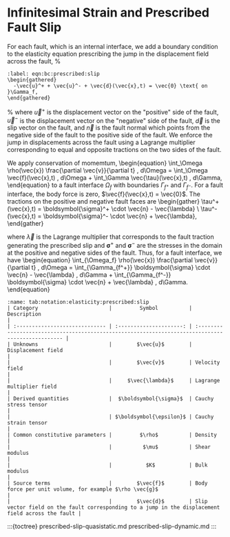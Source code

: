 # Infinitesimal Strain and Prescribed Fault Slip

For each fault, which is an internal interface, we add a boundary condition to the elasticity equation prescribing the jump in the displacement field across the fault,
%
```{math}
:label: eqn:bc:prescribed:slip
\begin{gathered}
  -\vec{u}^+ + \vec{u}^- + \vec{d}(\vec{x},t) = \vec{0} \text{ on }\Gamma_f,
\end{gathered}
```
%
where $\vec{u}^+$ is the displacement vector on the "positive" side of the fault, $\vec{u}^-$ is the displacement vector on the "negative" side of the fault, $\vec{d}$ is the slip vector on the fault, and $\vec{n}$ is the fault normal which points from the negative side of the fault to the positive side of the fault.
We enforce the jump in displacements across the fault using a Lagrange multiplier corresponding to equal and opposite tractions on the two sides of the fault.

We apply conservation of momemtum,
\begin{equation}
  \int_\Omega \rho(\vec{x}) \frac{\partial \vec{v}}{\partial t} \, d\Omega = \int_\Omega \vec{f}(\vec{x},t) \, d\Omega + \int_\Gamma \vec{\tau}(\vec{x},t) \, d\Gamma,
\end{equation}
to a fault interface $\Omega_f$ with boundaries $\Gamma_{f^+}$ and $\Gamma_{f^-}$.
For a fault interface, the body force is zero, $\vec{f}(\vec{x},t) = \vec{0}$.
The tractions on the positive and negative fault faces are
\begin{gather}
  \tau^+(\vec{x},t) = \boldsymbol{\sigma}^+ \cdot \vec{n} - \vec{\lambda} \\
  \tau^-(\vec{x},t) = \boldsymbol{\sigma}^- \cdot \vec{n} + \vec{\lambda},
\end{gather}

where $\vec{\lambda}$ is the Lagrange multiplier that corresponds to the fault traction generating the prescribed slip and $\boldsymbol{\sigma}^+$ and $\boldsymbol{\sigma}^-$ are the stresses in the domain at the positive and negative sides of the fault.
Thus, for a fault interface, we have
\begin{equation}
  \int_{\Omega_f} \rho(\vec{x}) \frac{\partial \vec{v}}{\partial t} \, d\Omega = \int_{\Gamma_{f^+}} \boldsymbol{\sigma} \cdot \vec{n} - \vec{\lambda} \, d\Gamma + \int_{\Gamma_{f^-}} \boldsymbol{\sigma} \cdot \vec{n} + \vec{\lambda} \, d\Gamma.
\end{equation}

```{table} Mathematical notation for elasticity equation with infinitesimal strain and prescribed slip on faults.
:name: tab:notation:elasticity:prescribed:slip
| Category                       |         Symbol          | Description                                                                                       |
| :----------------------------- | :---------------------: | :------------------------------------------------------------------------------------------------ |
| Unknowns                       |        $\vec{u}$        | Displacement field                                                                                |
|                                |        $\vec{v}$        | Velocity field                                                                                    |
|                                |     $\vec{\lambda}$     | Lagrange multiplier field                                                                         |
| Derived quantities             |  $\boldsymbol{\sigma}$  | Cauchy stress tensor                                                                              |
|                                | $\boldsymbol{\epsilon}$ | Cauchy strain tensor                                                                              |
| Common constitutive parameters |         $\rho$          | Density                                                                                           |
|                                |          $\mu$          | Shear modulus                                                                                     |
|                                |           $K$           | Bulk modulus                                                                                      |
| Source terms                   |        $\vec{f}$        | Body force per unit volume, for example $\rho \vec{g}$                                            |
|                                |        $\vec{d}$        | Slip vector field on the fault corresponding to a jump in the displacement field across the fault |
```

:::{toctree}
prescribed-slip-quasistatic.md
prescribed-slip-dynamic.md
:::
